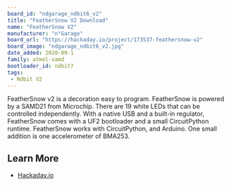 ```yaml
---
board_id: "ndgarage_ndbit6_v2"
title: "FeatherSnow V2 Download"
name: "FeatherSnow V2"
manufacturer: "n°Garage"
board_url: "https://hackaday.io/project/173537-feathersnow-v2"
board_image: "ndgarage_ndbit6_v2.jpg"
date_added: 2020-09-1
family: atmel-samd
bootloader_id: ndbit7
tags:
 - Ndbit V2
---
```


FeatherSnow v2 is a decoration easy to program. FeatherSnow is powered by a SAMD21 from Microchip. There are 19 white LEDs that can be controlled independently. With a native USB and a built-in regulator, FeatherSnow comes with a UF2 bootloader and a small CircuitPython runtime. FeatherSnow works with CircuitPython, and Arduino. One small addition is one accelerometer of BMA253.

## Learn More

* [Hackaday.io](https://hackaday.io/project/173537-feathersnow-v2)